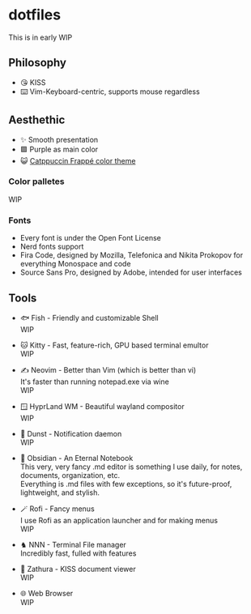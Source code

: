# dotfiles
This is in early WIP

## Philosophy
- 😘 KISS
- ⌨️ Vim-Keyboard-centric, supports mouse regardless

## Aesthethic
- ✨ Smooth presentation
- 🟪 Purple as main color
- 😺 [Catppuccin Frappé color theme](https://github.com/catppuccin)

### Color palletes
WIP

### Fonts
- Every font is under the Open Font License
- Nerd fonts support
- Fira Code, designed by Mozilla, Telefonica and Nikita Prokopov for everything Monospace and code
- Source Sans Pro, designed by Adobe, intended for user interfaces

## Tools
- 🐟 Fish - Friendly and customizable Shell  
WIP

- 🐱 Kitty - Fast, feature-rich, GPU based terminal emultor  
WIP

- ✍️ Neovim - Better than Vim (which is better than vi)  
It's faster than running notepad.exe via wine  
WIP  

- 🪟 HyprLand WM - Beautiful wayland compositor   
WIP  

- 🔔 Dunst - Notification daemon  
WIP  

- 🔮 Obsidian - An Eternal Notebook  
This very, very fancy .md editor is something I use daily, for notes, documents, organization, etc.  
Everything is .md files with few exceptions, so it's future-proof, lightweight, and stylish.  

- 🪄 Rofi - Fancy menus  
I use Rofi as an application launcher and for making menus  
WIP  

- ♞ NNN - Terminal File manager  
Incredibly fast, fulled with features  

- 📃 Zathura - KISS document viewer  
WIP  

- 🌐 Web Browser  
WIP  
